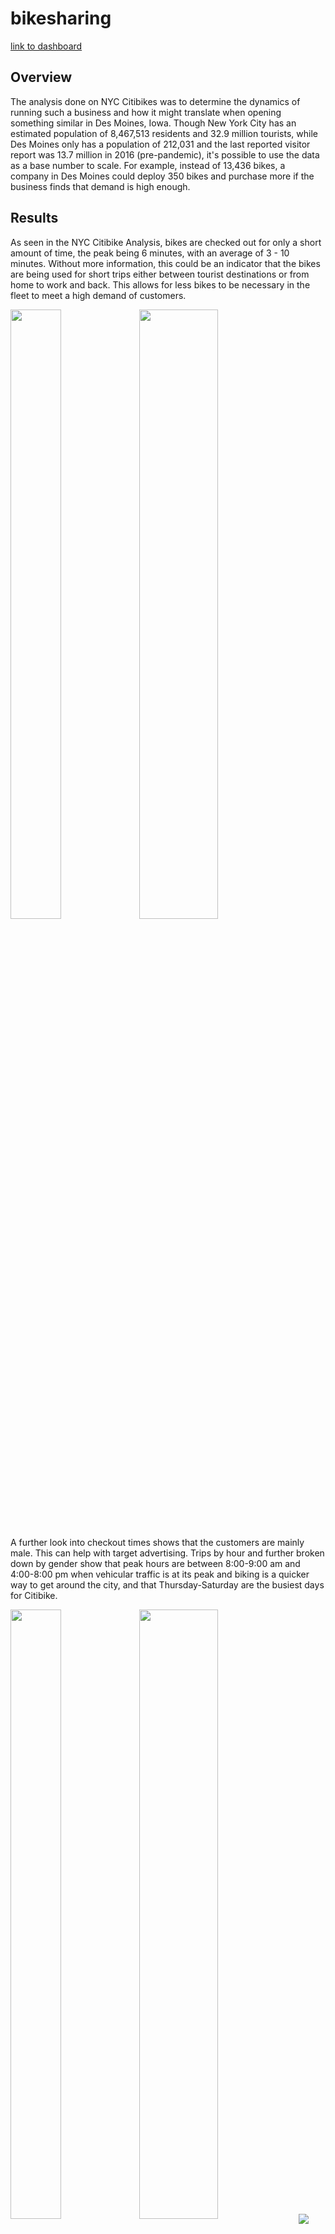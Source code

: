 # bikesharing

[link to dashboard](https://public.tableau.com/app/profile/hope.akrout/viz/NYCCitibikeAnalysis_16633700456200/NYCCitibikeAnalysis?publish=yes "link to dashboard")

## Overview

The analysis done on NYC Citibikes was to determine the dynamics of running such a business and how it might translate when opening something similar in Des Moines, Iowa.  Though New York City has an estimated population of 8,467,513 residents and 32.9 million tourists, while Des Moines only has a population of 212,031 and the last reported visitor report was 13.7 million in 2016 (pre-pandemic), it's possible to use the data as a base number to scale. For example, instead of 13,436 bikes, a company in Des Moines could deploy 350 bikes and purchase more if the business finds that demand is high enough.

## Results

As seen in the NYC Citibike Analysis, bikes are checked out for only a short amount of time, the peak being 6 minutes, with an average of 3 - 10 minutes. Without more information, this could be an indicator that the bikes are being used for short trips either between tourist destinations or from home to work and back. This allows for less bikes to be necessary in the fleet to meet a high demand of customers.


<img src="https://user-images.githubusercontent.com/107294123/190829711-41b2be57-3a0d-420b-866c-71850d5ce247.png" width="40%" height="50%" align="center" /> <img src=https://user-images.githubusercontent.com/107294123/190829727-d292d305-38c0-4386-8e6d-802954286f06.png width="50%" height="50%" align="center" />


A further look into checkout times shows that the customers are mainly male. This can help with target advertising. Trips by hour and further broken down by gender show that peak hours are between 8:00-9:00 am and 4:00-8:00 pm when vehicular traffic is at its peak and biking is a quicker way to get around the city, and that Thursday-Saturday are the busiest days for Citibike.

<img src="https://user-images.githubusercontent.com/107294123/190829761-81583612-687e-459f-bec8-78bfce778fa3.png" width="40%" height="50%" align="center" /> <img src="https://user-images.githubusercontent.com/107294123/190829781-865c6674-7401-416b-bca8-0173adb371fb.png" width="50%" height="50%" align="center" /> 
<img src="https://user-images.githubusercontent.com/107294123/190829792-214f43b1-550f-46be-b009-eeb59ba163e7.png" align="center" />

In looking at the difference between Customer and Subscriber, we're able to see that this service is utilized heavily by subscribers, indicating this is a service being used by either residents or long-term tourists.  It's an encouraging indication that opening a business elsewhere will rely more on the city's population rather than the number of tourists coming to the city annually.  Especially with Des Moines numbers and the more volatile tourism industry post-COVID, resident driven revenue is a safer business to invest in.

A look at the age of customers can also be a good data point to focus on with target advertising. Seeing that the highest percentage of customers and subscribers are around the age of fifty and the next highest percentage is in the age bracket of 25-35 years old, it would be interesting to gather more data on why these two age groups choose Citibike over taxis or other forms of transportation.

<img src="https://user-images.githubusercontent.com/107294123/190829943-6ff24862-f687-4e11-af82-0c7b6fcabab9.png" width="800" height="400" align="center" />


Finally, in looking at the top starting and ending locations, it's not as spread out over the city as might initially be expected but focuses more heavily over a condensed section of the city.  This is helpful to know when setting up locations to checkout and return bikes and how many to distribute to each location.

<img src="https://user-images.githubusercontent.com/107294123/190829975-73e97382-5848-4f1c-8171-82199a5dfeda.png" width="40%" height="50%" align="center" /> <img src="https://user-images.githubusercontent.com/107294123/190829991-7a81f373-9d46-4fb2-9f03-f4bef8c2acce.png" width="40%" height="50%" align="center" />


## Summary

Data shows that bike sharing can be a successful business venture and it wouldn't be too difficult for someone familiar with Des Moines to set up a company with checkout sites that are more populated and likely to have a customer base more likely to choose checking out a bike for their commute to work, a tourist attraction, or for pleasure rather than another form of transportation.  However, using NYC data is risky as there is such a high population and with a set of circumstances and city culture that would make a bike sharing business successful, while in other cities and smaller towns that data won't necessarily translate well, even if one takes into account how much would need to be scaled to plan properly for a startup.  It would take a lot more research into the city of Des Moines regarding weather, road conditions, biking culture and a viable market need not currently being met in order to confidently state that a new bike sharing business would be successful.
